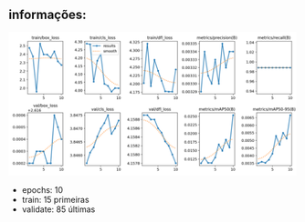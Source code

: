 ## informações:

![Resultados](results.png)

- epochs: 10
- train: 15 primeiras
- validate: 85 últimas